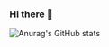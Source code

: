 ### Hi there 👋

![Anurag's GitHub stats](https://github-readme-stats.vercel.app/api?username=tjrawlins&show=reviews,discussions_started,discussions_answered,prs_merged,prs_merged_percentage&show_icons=true&theme=radical)

